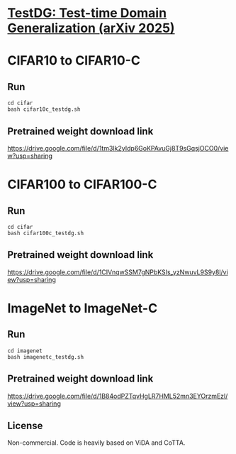 # [TestDG: Test-time Domain Generalization (arXiv 2025)](https://arxiv.org/abs/2504.04981) 

# CIFAR10 to CIFAR10-C

## Run
```
cd cifar
bash cifar10c_testdg.sh
```

## Pretrained weight download link
https://drive.google.com/file/d/1tm3Ik2yIdp6GoKPAvuGj8T9sGqsjOCO0/view?usp=sharing

# CIFAR100 to CIFAR100-C

## Run
```
cd cifar
bash cifar100c_testdg.sh
```

## Pretrained weight download link
https://drive.google.com/file/d/1CIVnqwSSM7gNPbKSIs_yzNwuvL9S9y8l/view?usp=sharing

# ImageNet to ImageNet-C

## Run
```
cd imagenet
bash imagenetc_testdg.sh
```

## Pretrained weight download link
https://drive.google.com/file/d/1B84odPZTqvHgLR7HML52mn3EYOrzmEzl/view?usp=sharing


## License
Non-commercial. Code is heavily based on ViDA and CoTTA.
